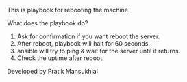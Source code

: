 This is playbook for rebooting the machine.

What does the playbook do?
1. Ask for confirmation if you want reboot the server.
2. After reboot, playbook will halt for 60 seconds.
3. ansible will try to ping & wait for the server until it returns.
4. Check the uptime after reboot.

Developed by Pratik Mansukhlal
